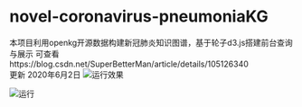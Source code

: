 # novel-coronavirus-pneumoniaKG
本项目利用openkg开源数据构建新冠肺炎知识图谱，基于轮子d3.js搭建前台查询与展示
可查看https://blog.csdn.net/SuperBetterMan/article/details/105126340<br/>
更新 2020年6月2日
![运行效果](https://img-blog.csdnimg.cn/20200326194931984.png?x-oss-process=image/watermark,type_ZmFuZ3poZW5naGVpdGk,shadow_10,text_aHR0cHM6Ly9ibG9nLmNzZG4ubmV0L1N1cGVyQmV0dGVyTWFu,size_10,color_FFFFFF,t_70)

![运行](https://img-blog.csdnimg.cn/20200326194625861.png?x-oss-process=image/watermark,type_ZmFuZ3poZW5naGVpdGk,shadow_10,text_aHR0cHM6Ly9ibG9nLmNzZG4ubmV0L1N1cGVyQmV0dGVyTWFu,size_10,color_FFFFFF,t_70)
